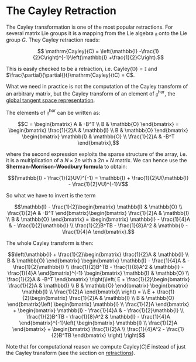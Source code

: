 # The Cayley Retraction 

The Cayley transformation is one of the most popular retractions. For several matrix Lie groups it is a mapping from the Lie algebra $\mathfrak{g}$ onto the Lie group $G$. 
They Cayley retraction reads: 

```math
    \mathrm{Cayley}(C) = \left(\mathbb{I} -\frac{1}{2}C\right)^{-1}\left(\mathbb{I} +\frac{1}{2}C\right).
```
This is easily checked to be a retraction, i.e. $\mathrm{Cayley}(\mathbb{O}) = \mathbb{I}$ and $\frac{\partial}{\partial{}t}\mathrm{Cayley}(tC) = C$.

What we need in practice is not the computation of the Cayley transform of an arbitrary matrix, but the Cayley transform of an element of $\mathfrak{g}^\mathrm{hor}$, the [global tangent space representation](../../arrays/stiefel_lie_alg_horizontal.md). 

The elements of $\mathfrak{g}^\mathrm{hor}$ can be written as: 

```math
C = \begin{bmatrix}
    A & -B^T \\ 
    B & \mathbb{O}
\end{bmatrix} = \begin{bmatrix}  \frac{1}{2}A & \mathbb{I} \\ B & \mathbb{O} \end{bmatrix} \begin{bmatrix}  \mathbb{I} & \mathbb{O} \\ \frac{1}{2}A & -B^T  \end{bmatrix},
```

where the second expression exploits the sparse structure of the array, i.e. it is a multiplication of a $N\times2n$ with a $2n\times{}N$ matrix. We can hence use the **Sherman-Morrison-Woodbury formula** to obtain:

```math
(\mathbb{I} - \frac{1}{2}UV)^{-1} = \mathbb{I} + \frac{1}{2}U(\mathbb{I} - \frac{1}{2}VU)^{-1}V
```

So what we have to invert is the term 

```math
\mathbb{I} - \frac{1}{2}\begin{bmatrix}  \mathbb{I} & \mathbb{O} \\ \frac{1}{2}A & -B^T  \end{bmatrix}\begin{bmatrix}  \frac{1}{2}A & \mathbb{I} \\ B & \mathbb{O} \end{bmatrix} = 
\begin{bmatrix}  \mathbb{I} - \frac{1}{4}A & - \frac{1}{2}\mathbb{I} \\ \frac{1}{2}B^TB - \frac{1}{8}A^2 & \mathbb{I} - \frac{1}{4}A  \end{bmatrix}.
```

The whole Cayley transform is then: 

```math
\left(\mathbb{I} + \frac{1}{2}\begin{bmatrix}  \frac{1}{2}A & \mathbb{I} \\ B & \mathbb{O} \end{bmatrix} \begin{bmatrix}  \mathbb{I} - \frac{1}{4}A & - \frac{1}{2}\mathbb{I} \\ \frac{1}{2}B^TB - \frac{1}{8}A^2 & \mathbb{I} - \frac{1}{4}A  \end{bmatrix}^{-1}  \begin{bmatrix}  \mathbb{I} & \mathbb{O} \\ \frac{1}{2}A & -B^T  \end{bmatrix} \right)\left( E +  \frac{1}{2}\begin{bmatrix}  \frac{1}{2}A & \mathbb{I} \\ B & \mathbb{O} \end{bmatrix} \begin{bmatrix}  \mathbb{I} \\ \frac{1}{2}A   \end{bmatrix}\ \right) = \\
E + \frac{1}{2}\begin{bmatrix} \frac{1}{2}A & \mathbb{I} \\ B & \mathbb{O}  \end{bmatrix}\left(
    \begin{bmatrix}  \mathbb{I} \\ \frac{1}{2}A   \end{bmatrix}  + 
    \begin{bmatrix}  \mathbb{I} - \frac{1}{4}A & - \frac{1}{2}\mathbb{I} \\ \frac{1}{2}B^TB - \frac{1}{8}A^2 & \mathbb{I} - \frac{1}{4}A  \end{bmatrix}^{-1}\left(
        \begin{bmatrix}  \mathbb{I} \\ \frac{1}{2}A   \end{bmatrix} + 
        \begin{bmatrix} \frac{1}{2}A \\ \frac{1}{4}A^2 - \frac{1}{2}B^TB \end{bmatrix}
    \right)
    \right)
```


Note that for computational reason we compute $\mathrm{Cayley}(C)E$ instead of just the Cayley transform (see the section on [retractions](retractions.md)).